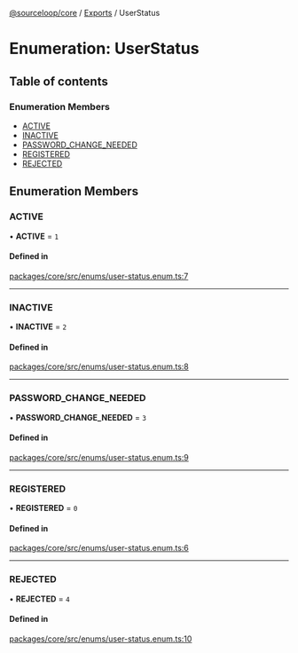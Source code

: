 [@sourceloop/core](../README.md) / [Exports](../modules.md) / UserStatus

# Enumeration: UserStatus

## Table of contents

### Enumeration Members

- [ACTIVE](UserStatus.md#active)
- [INACTIVE](UserStatus.md#inactive)
- [PASSWORD\_CHANGE\_NEEDED](UserStatus.md#password_change_needed)
- [REGISTERED](UserStatus.md#registered)
- [REJECTED](UserStatus.md#rejected)

## Enumeration Members

### ACTIVE

• **ACTIVE** = ``1``

#### Defined in

[packages/core/src/enums/user-status.enum.ts:7](https://github.com/sourcefuse/loopback4-microservice-catalog/blob/93a7f917/packages/core/src/enums/user-status.enum.ts#L7)

___

### INACTIVE

• **INACTIVE** = ``2``

#### Defined in

[packages/core/src/enums/user-status.enum.ts:8](https://github.com/sourcefuse/loopback4-microservice-catalog/blob/93a7f917/packages/core/src/enums/user-status.enum.ts#L8)

___

### PASSWORD\_CHANGE\_NEEDED

• **PASSWORD\_CHANGE\_NEEDED** = ``3``

#### Defined in

[packages/core/src/enums/user-status.enum.ts:9](https://github.com/sourcefuse/loopback4-microservice-catalog/blob/93a7f917/packages/core/src/enums/user-status.enum.ts#L9)

___

### REGISTERED

• **REGISTERED** = ``0``

#### Defined in

[packages/core/src/enums/user-status.enum.ts:6](https://github.com/sourcefuse/loopback4-microservice-catalog/blob/93a7f917/packages/core/src/enums/user-status.enum.ts#L6)

___

### REJECTED

• **REJECTED** = ``4``

#### Defined in

[packages/core/src/enums/user-status.enum.ts:10](https://github.com/sourcefuse/loopback4-microservice-catalog/blob/93a7f917/packages/core/src/enums/user-status.enum.ts#L10)
